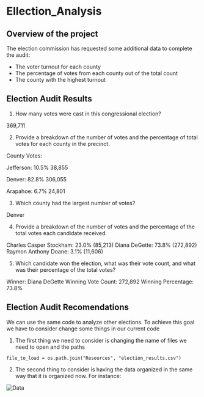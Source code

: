 
# Ellection_Analysis

## Overview of the project
The election commission has requested some additional data to complete the audit:

* The voter turnout for each county
* The percentage of votes from each county out of the total count
* The county with the highest turnout

## Election Audit Results

1. How many votes were cast in this congressional election?

369,711
  
2. Provide a breakdown of the number of votes and the percentage of total votes for each county in the precinct.

County Votes:

Jefferson: 10.5% 38,855

Denver: 82.8% 306,055

Arapahoe: 6.7% 24,801

3. Which county had the largest number of votes?

Denver

4. Provide a breakdown of the number of votes and the percentage of the total votes each candidate received.

Charles Casper Stockham: 23.0% (85,213)
Diana DeGette: 73.8% (272,892)
Raymon Anthony Doane: 3.1% (11,606)

5. Which candidate won the election, what was their vote count, and what was their percentage of the total votes?

Winner: Diana DeGette
Winning Vote Count: 272,892
Winning Percentage: 73.8%

## Election Audit Recomendations

We can use the same code to analyze other elections. To achieve this goal we have to consider change some things in our current code

1. The first thing we need to consider is changing the name of files we need to open and the paths

```# Add a variable to load a file from a path.
file_to_load = os.path.join("Resources", "election_results.csv")
```

2. The second thing to consider is having the data organized in the same way that it is organized now. For instance:


![Data](imagen_datos.png.png)
